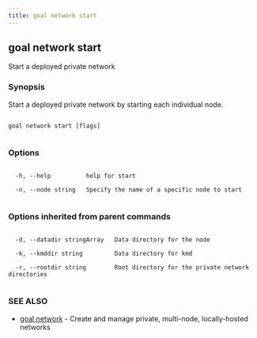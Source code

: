 ```yaml
---
title: goal network start
---
```


## goal network start



Start a deployed private network



### Synopsis



Start a deployed private network by starting each individual node.




```

goal network start [flags]


```



### Options




```

  -h, --help          help for start

  -n, --node string   Specify the name of a specific node to start


```



### Options inherited from parent commands




```

  -d, --datadir stringArray   Data directory for the node

  -k, --kmddir string         Data directory for kmd

  -r, --rootdir string        Root directory for the private network directories


```



### SEE ALSO



* [goal network](../../network/network/)	 - Create and manage private, multi-node, locally-hosted networks



